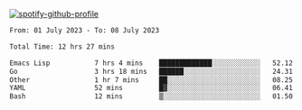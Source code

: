 [![spotify-github-profile](https://spotify-github-profile.vercel.app/api/view?uid=313pysyt3uxkjdidtiuvzf7nrnnu&cover_image=true&theme=natemoo-re&show_offline=false&background_color=121212&interchange=false&bar_color=53b14f&bar_color_cover=false)](https://spotify-github-profile.vercel.app/api/view?uid=313pysyt3uxkjdidtiuvzf7nrnnu&redirect=true)

<!--START_SECTION:waka-->

```txt
From: 01 July 2023 - To: 08 July 2023

Total Time: 12 hrs 27 mins

Emacs Lisp           7 hrs 4 mins    █████████████░░░░░░░░░░░░   52.12 %
Go                   3 hrs 18 mins   ██████░░░░░░░░░░░░░░░░░░░   24.31 %
Other                1 hr 7 mins     ██░░░░░░░░░░░░░░░░░░░░░░░   08.25 %
YAML                 52 mins         █▓░░░░░░░░░░░░░░░░░░░░░░░   06.41 %
Bash                 12 mins         ▒░░░░░░░░░░░░░░░░░░░░░░░░   01.50 %
```

<!--END_SECTION:waka-->